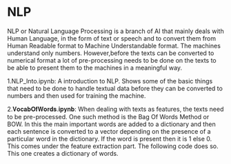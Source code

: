 # NLP

NLP or Natural Language Processing is a branch of AI that mainly deals with Human Language, in the form of text or speech and to convert them from Human Readable format to Machine Understandable format. The machines understand only numbers. However,before the texts can be converted to numerical format a lot of pre-processing needs to be done on the texts to be able to present them to the machines in a meaningful way.

1.NLP_Into.ipynb: A introduction to NLP. Shows some of the basic things that need to be done to handle textual data before they can be converted to numbers and then used for training the machine.

2.𝐕𝐨𝐜𝐚𝐛𝐎𝐟𝐖𝐨𝐫𝐝𝐬.𝐢𝐩𝐲𝐧𝐛: When dealing with texts as features, the texts need to be pre-processed. One such method is the Bag Of Words Method or BOW. In this the main important words are added to a dictionary and then each sentence is converted to a vector depending on the presence of a particular word in the dictionary. If the word is present then it is 1 else 0. This comes under the feature extraction part. The following code does so. This one creates a dictionary of words.
